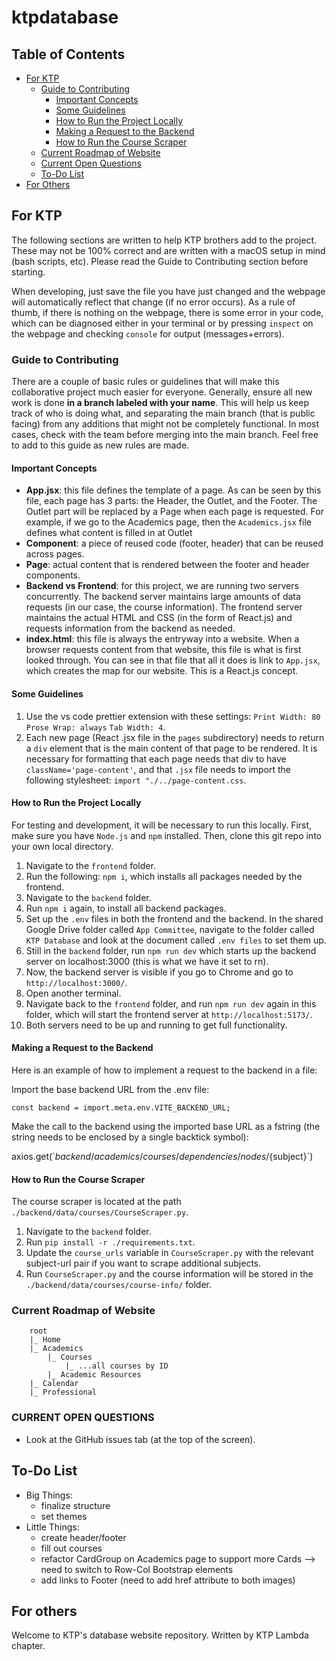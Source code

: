 # ktpdatabase

## Table of Contents
- [For KTP](#for-ktp)
    - [Guide to Contributing](#guide-to-contributing)
        - [Important Concepts](#important-concepts)
        - [Some Guidelines](#some-guidelines)
        - [How to Run the Project Locally](#how-to-run-project-locally)
        - [Making a Request to the Backend](#making-a-request-to-the-backend)
        - [How to Run the Course Scraper](#how-to-run-the-course-scraper) 
    - [Current Roadmap of Website](#current-roadmap-of-website)
    - [Current Open Questions](#current-open-questions)
    - [To-Do List](#to-do-list)
- [For Others](#for-others)

## For KTP

The following sections are written to help KTP brothers add to the project. These may not be 100% correct and are written with a macOS setup in mind (bash scripts, etc). Please read the Guide to Contributing section before starting.

When developing, just save the file you have just changed and the webpage will automatically reflect that change (if no error occurs). As a rule of thumb, if there is nothing on the webpage, there is some error in your code, which can be diagnosed either in your terminal or by pressing `inspect` on the webpage and checking `console` for output (messages+errors).

### Guide to Contributing
There are a couple of basic rules or guidelines that will make this collaborative project much easier for everyone. Generally, ensure all new work is done **in a branch labeled with your name**. This will help us keep track of who is doing what, and separating the main branch (that is public facing) from any additions that might not be completely functional. In most cases, check with the team before merging into the main branch. Feel free to add to this guide as new rules are made.

#### Important Concepts
- **App.jsx**: this file defines the template of a page. As can be seen by this file, each page has 3 parts: the Header, the Outlet, and the Footer. The Outlet part will be replaced by a Page when each page is requested. For example, if we go to the Academics page, then the `Academics.jsx` file defines what content is filled in at Outlet
- **Component**: a piece of reused code (footer, header) that can be reused across pages. 
- **Page**: actual content that is rendered between the footer and header components.
- **Backend vs Frontend**: for this project, we are running two servers concurrently. The backend server maintains large amounts of data requests (in our case, the course information). The frontend server maintains the actual HTML and CSS (in the form of React.js) and requests information from the backend as needed.
- **index.html**: this file is always the entryway into a website. When a browser requests content from that website, this file is what is first looked through. You can see in that file that all it does is link to `App.jsx`, which creates the map for our website. This is a React.js concept.

#### Some Guidelines
1. Use the vs code prettier extension with these settings: `Print Width: 80` `Prose Wrap: always` `Tab Width: 4`.
2. Each new page (React .jsx file in the `pages` subdirectory) needs to return a `div` element that is the main content of that page to be rendered. It is necessary for formatting that each page needs that div to have `className='page-content'`, and that `.jsx` file needs to import the following stylesheet: `import "./../page-content.css`.

#### How to Run the Project Locally
For testing and development, it will be necessary to run this locally. First, make sure you have `Node.js` and `npm` installed. Then, clone this git repo into your own local directory.
1. Navigate to the `frontend` folder.
2. Run the following: `npm i`, which installs all packages needed by the frontend.
3. Navigate to the `backend` folder.
4. Run `npm i` again, to install all backend packages.
5. Set up the `.env` files in both the frontend and the backend. In the shared Google Drive folder called `App Committee`, navigate to the folder called `KTP Database` and look at the document called `.env files` to set them up.
6. Still in the `backend` folder, run `npm run dev` which starts up the backend server on localhost:3000 (this is what we have it set to rn).
7. Now, the backend server is visible if you go to Chrome and go to `http://localhost:3000/`.
8. Open another terminal.
7. Navigate back to the `frontend` folder, and run `npm run dev` again in this folder, which will start the frontend server at `http://localhost:5173/`.
8. Both servers need to be up and running to get full functionality.

#### Making a Request to the Backend
Here is an example of how to implement a request to the backend in a file:

Import the base backend URL from the .env file:

`const backend = import.meta.env.VITE_BACKEND_URL;`

Make the call to the backend using the imported base URL as a fstring (the string needs to be enclosed by a single backtick symbol):

axios.get(\`${backend}/academics/courses/dependencies/nodes/${subject}\`)

#### How to Run the Course Scraper
The course scraper is located at the path `./backend/data/courses/CourseScraper.py`.
1. Navigate to the `backend` folder.
2. Run `pip install -r ./requirements.txt`.
3. Update the `course_urls` variable in `CourseScraper.py` with the relevant subject-url pair if you want to scrape additional subjects.
4. Run `CourseScraper.py` and the course information will be stored in the `./backend/data/courses/course-info/` folder.

### Current Roadmap of Website

```text
    root
    |_ Home
    |_ Academics
        |_ Courses
            |_ ...all courses by ID
        |_ Academic Resources
    |_ Calendar
    |_ Professional
```

### CURRENT OPEN QUESTIONS
- Look at the GitHub issues tab (at the top of the screen). 


## To-Do List

- Big Things:
    - finalize structure
    - set themes
- Little Things:
    - create header/footer
    - fill out courses
    - refactor CardGroup on Academics page to support more Cards --> need to switch to Row-Col Bootstrap elements
    - add links to Footer (need to add href attribute to both images)


## For others

Welcome to KTP's database website repository. Written by KTP Lambda chapter.
